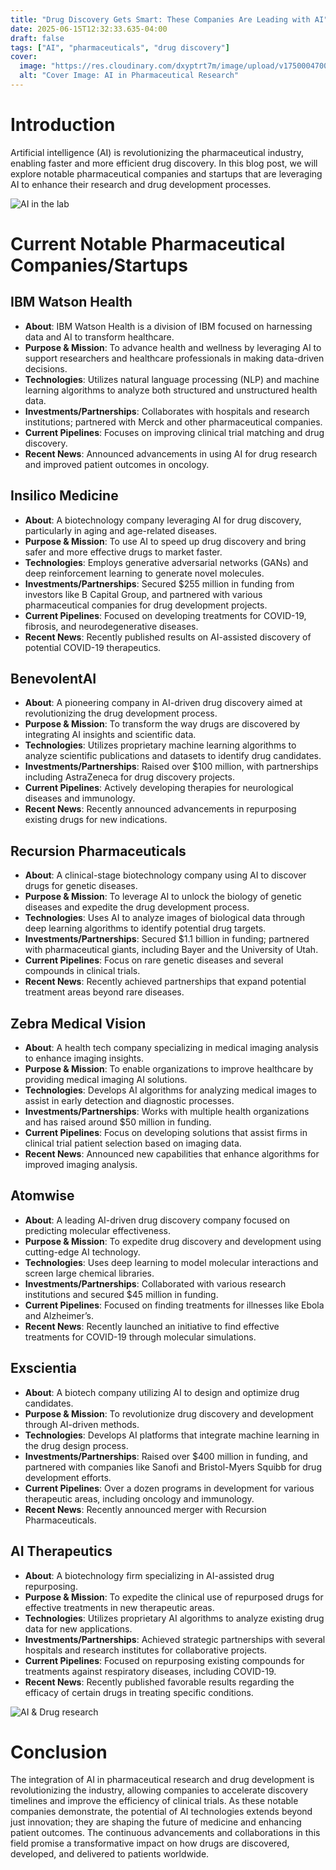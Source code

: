 ```yaml
---
title: "Drug Discovery Gets Smart: These Companies Are Leading with AI"
date: 2025-06-15T12:32:33.635-04:00
draft: false
tags: ["AI", "pharmaceuticals", "drug discovery"]
cover:
  image: "https://res.cloudinary.com/dxyptrt7m/image/upload/v1750004700/l4b0npsymie8vwry5iwj.jpg"
  alt: "Cover Image: AI in Pharmaceutical Research"
---
```


# Introduction
Artificial intelligence (AI) is revolutionizing the pharmaceutical industry, enabling faster and more efficient drug discovery. In this blog post, we will explore notable pharmaceutical companies and startups that are leveraging AI to enhance their research and drug development processes.


![AI in the lab](https://res.cloudinary.com/dxyptrt7m/image/upload/v1750004466/rldlyh4igujc0eztoxkx.jpg)


# Current Notable Pharmaceutical Companies/Startups

## IBM Watson Health
- **About**: IBM Watson Health is a division of IBM focused on harnessing data and AI to transform healthcare.
- **Purpose & Mission**: To advance health and wellness by leveraging AI to support researchers and healthcare professionals in making data-driven decisions.
- **Technologies**: Utilizes natural language processing (NLP) and machine learning algorithms to analyze both structured and unstructured health data.
- **Investments/Partnerships**: Collaborates with hospitals and research institutions; partnered with Merck and other pharmaceutical companies.
- **Current Pipelines**: Focuses on improving clinical trial matching and drug discovery.
- **Recent News**: Announced advancements in using AI for drug research and improved patient outcomes in oncology.

## Insilico Medicine
- **About**: A biotechnology company leveraging AI for drug discovery, particularly in aging and age-related diseases.
- **Purpose & Mission**: To use AI to speed up drug discovery and bring safer and more effective drugs to market faster.
- **Technologies**: Employs generative adversarial networks (GANs) and deep reinforcement learning to generate novel molecules.
- **Investments/Partnerships**: Secured $255 million in funding from investors like B Capital Group, and partnered with various pharmaceutical companies for drug development projects.
- **Current Pipelines**: Focused on developing treatments for COVID-19, fibrosis, and neurodegenerative diseases.
- **Recent News**: Recently published results on AI-assisted discovery of potential COVID-19 therapeutics.

## BenevolentAI
- **About**: A pioneering company in AI-driven drug discovery aimed at revolutionizing the drug development process.
- **Purpose & Mission**: To transform the way drugs are discovered by integrating AI insights and scientific data.
- **Technologies**: Utilizes proprietary machine learning algorithms to analyze scientific publications and datasets to identify drug candidates.
- **Investments/Partnerships**: Raised over $100 million, with partnerships including AstraZeneca for drug discovery projects.
- **Current Pipelines**: Actively developing therapies for neurological diseases and immunology.
- **Recent News**: Recently announced advancements in repurposing existing drugs for new indications.

## Recursion Pharmaceuticals
- **About**: A clinical-stage biotechnology company using AI to discover drugs for genetic diseases.
- **Purpose & Mission**: To leverage AI to unlock the biology of genetic diseases and expedite the drug development process.
- **Technologies**: Uses AI to analyze images of biological data through deep learning algorithms to identify potential drug targets.
- **Investments/Partnerships**: Secured $1.1 billion in funding; partnered with pharmaceutical giants, including Bayer and the University of Utah.
- **Current Pipelines**: Focus on rare genetic diseases and several compounds in clinical trials.
- **Recent News**: Recently achieved partnerships that expand potential treatment areas beyond rare diseases.

## Zebra Medical Vision
- **About**: A health tech company specializing in medical imaging analysis to enhance imaging insights.
- **Purpose & Mission**: To enable organizations to improve healthcare by providing medical imaging AI solutions.
- **Technologies**: Develops AI algorithms for analyzing medical images to assist in early detection and diagnostic processes.
- **Investments/Partnerships**: Works with multiple health organizations and has raised around $50 million in funding.
- **Current Pipelines**: Focus on developing solutions that assist firms in clinical trial patient selection based on imaging data.
- **Recent News**: Announced new capabilities that enhance algorithms for improved imaging analysis.

## Atomwise
- **About**: A leading AI-driven drug discovery company focused on predicting molecular effectiveness.
- **Purpose & Mission**: To expedite drug discovery and development using cutting-edge AI technology.
- **Technologies**: Uses deep learning to model molecular interactions and screen large chemical libraries.
- **Investments/Partnerships**: Collaborated with various research institutions and secured $45 million in funding.
- **Current Pipelines**: Focused on finding treatments for illnesses like Ebola and Alzheimer’s.
- **Recent News**: Recently launched an initiative to find effective treatments for COVID-19 through molecular simulations.

## Exscientia
- **About**: A biotech company utilizing AI to design and optimize drug candidates.
- **Purpose & Mission**: To revolutionize drug discovery and development through AI-driven methods.
- **Technologies**: Develops AI platforms that integrate machine learning in the drug design process.
- **Investments/Partnerships**: Raised over $400 million in funding, and partnered with companies like Sanofi and Bristol-Myers Squibb for drug development efforts.
- **Current Pipelines**: Over a dozen programs in development for various therapeutic areas, including oncology and immunology.
- **Recent News**: Recently announced merger with Recursion Pharmaceuticals.

## AI Therapeutics
- **About**: A biotechnology firm specializing in AI-assisted drug repurposing.
- **Purpose & Mission**: To expedite the clinical use of repurposed drugs for effective treatments in new therapeutic areas.
- **Technologies**: Utilizes proprietary AI algorithms to analyze existing drug data for new applications.
- **Investments/Partnerships**: Achieved strategic partnerships with several hospitals and research institutes for collaborative projects.
- **Current Pipelines**: Focused on repurposing existing compounds for treatments against respiratory diseases, including COVID-19.
- **Recent News**: Recently published favorable results regarding the efficacy of certain drugs in treating specific conditions.


![AI & Drug research](https://res.cloudinary.com/dxyptrt7m/image/upload/v1750004548/zhhjgware4dwtramc3j9.jpg)


# Conclusion
The integration of AI in pharmaceutical research and drug development is revolutionizing the industry, allowing companies to accelerate discovery timelines and improve the efficiency of clinical trials. As these notable companies demonstrate, the potential of AI technologies extends beyond just innovation; they are shaping the future of medicine and enhancing patient outcomes. The continuous advancements and collaborations in this field promise a transformative impact on how drugs are discovered, developed, and delivered to patients worldwide.
